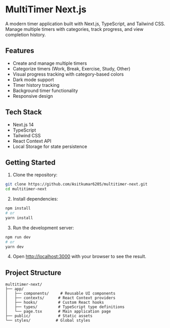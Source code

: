 # MultiTimer Next.js

A modern timer application built with Next.js, TypeScript, and Tailwind CSS. Manage multiple timers with categories, track progress, and view completion history.

## Features

- Create and manage multiple timers
- Categorize timers (Work, Break, Exercise, Study, Other)
- Visual progress tracking with category-based colors
- Dark mode support
- Timer history tracking
- Background timer functionality
- Responsive design

## Tech Stack

- Next.js 14
- TypeScript
- Tailwind CSS
- React Context API
- Local Storage for state persistence

## Getting Started

1. Clone the repository:
```bash
git clone https://github.com/Asitkumar6205/multitimer-next.git
cd multitimer-next
```

2. Install dependencies:
```bash
npm install
# or
yarn install
```

3. Run the development server:
```bash
npm run dev
# or
yarn dev
```

4. Open [http://localhost:3000](http://localhost:3000) with your browser to see the result.

## Project Structure

```
multitimer-next/
├── app/
│   ├── components/     # Reusable UI components
│   ├── contexts/      # React Context providers
│   ├── hooks/         # Custom React hooks
│   ├── types/         # TypeScript type definitions
│   └── page.tsx       # Main application page
├── public/            # Static assets
└── styles/           # Global styles
```


